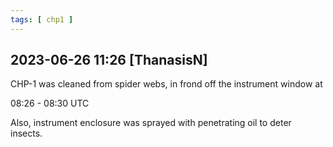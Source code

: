 ```yaml
---
tags: [ chp1 ]
---
```


## 2023-06-26 11:26 [ThanasisN]

CHP-1 was cleaned from spider webs, in frond off the instrument window at

08:26 - 08:30 UTC

Also, instrument enclosure was sprayed with penetrating oil to deter insects.

